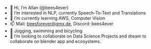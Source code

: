 - 👋 Hi, I’m Allan (@bees4ever)
- 👀 I’m interested in NLP, currently Speech-To-Text and Translations
- 🌱 I’m currently learning AWS, Computer Vision
- 📫 Mail: beesforever@gmx.de, Discord: bees4ever 
- 🏃 Jogging, swimming and bicycling 
- 💞️ I’m looking to collaborate on Data Science Projects and dream to collaborate on blender app and ecosystems.

<!---
bees4ever/bees4ever is a ✨ special ✨ repository because its `README.md` (this file) appears on your GitHub profile.
You can click the Preview link to take a look at your changes.
--->
